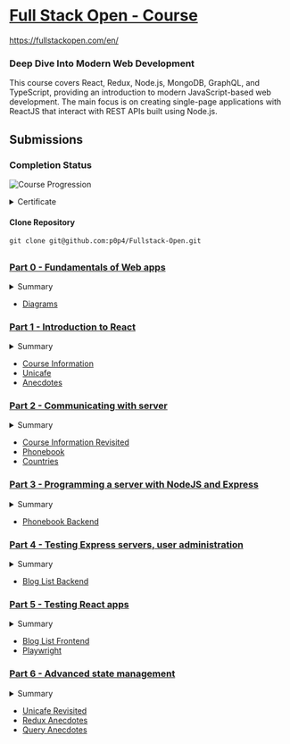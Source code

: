 # [Full Stack Open - Course](https://fullstackopen.com/en/)

https://fullstackopen.com/en/

### Deep Dive Into Modern Web Development

This course covers React, Redux, Node.js, MongoDB, GraphQL, and TypeScript, providing an introduction to modern JavaScript-based web development. The main focus is on creating single-page applications with ReactJS that interact with REST APIs built using Node.js.

## Submissions

### Completion Status

![Course Progression](https://geps.dev/progress/50?dangerColor=800000&warningColor=ff9900&successColor=006600)
<details>
  <summary>Certificate</summary>
    <img src="https://github.com/user-attachments/assets/3f46ba4a-f9b4-4b1f-b75c-1e27f1111a33">
  <a href="https://studies.cs.helsinki.fi/stats/api/certificate/fullstackopen/en/d16464ef9fc85fbf301a3b67f17a6b05">source</a>
</details>

#### Clone Repository
```shell
git clone git@github.com:p0p4/Fullstack-Open.git
```

##

### [Part 0 - Fundamentals of Web apps](./part0/)

<details>
  <summary>Summary</summary>
This part provides an introduction to the course's practical aspects, followed by an overview of web development fundamentals and the advances in web application development over recent decades.
</details>

- [Diagrams](./part0/diagrams/)

### [Part 1 - Introduction to React](./part1/)

<details>
  <summary>Summary</summary>
This part introduces the React library and explores important JavaScript features that are crucial for working with React.
</details>

- [Course Information](./part1/courseinfo/)
- [Unicafe](./part1/unicafe/)
- [Anecdotes](./part1/anecdotes/)

### [Part 2 - Communicating with server](./part2/)

<details>
  <summary>Summary</summary>
This part continues the introduction to React by covering the rendering of data collections, such as lists, and how users can submit data through HTML forms. It also examines how JavaScript in the browser can fetch and handle data from a remote backend server, and briefly explores basic methods for adding CSS styles to React applications.
</details>

- [Course Information Revisited](./part2/courseinfo/)
- [Phonebook](./part2/phonebook/)
- [Countries](./part2/countries/)

### [Part 3 - Programming a server with NodeJS and Express](./part3/)

<details>
  <summary>Summary</summary>
This part shifts focus to the backend, involving server-side functionality. It includes implementing a simple REST API in Node.js with the Express library and using a MongoDB database for data storage. Finally, it covers deploying the application to the internet.
</details>

- [Phonebook Backend](./part3/phonebook-backend/)

### [Part 4 - Testing Express servers, user administration](./part4/)

<details>
  <summary>Summary</summary>
This part continues with backend development, focusing initially on writing unit and integration tests. Following testing, it explores the implementation of user authentication and authorization.
</details>

- [Blog List Backend](./part4/bloglist-backend/)

### [Part 5 - Testing React apps](./part5/)

<details>
  <summary>Summary</summary>
This part returns to the frontend, exploring different methods for testing React code. It also involves implementing token-based authentication to enable user login for the application.
</details>

- [Blog List Frontend](./part5/bloglist-frontend/)
- [Playwright](./part5/playwright/)

### [Part 6 - Advanced state management](./part6/)

<details>
  <summary>Summary</summary>
This part introduces Redux, a popular solution for managing state in large React applications, moving state management outside of React components. It also covers the lightweight Redux alternatives supported by React, such as the React context and useReducer hook, and the React Query library for simplifying server state management.
</details>

- [Unicafe Revisited](./part6/unicafe-redux/)
- [Redux Anecdotes](./part6/redux-anecdotes/)
- [Query Anecdotes](./part6/query-anecdotes/)

##


